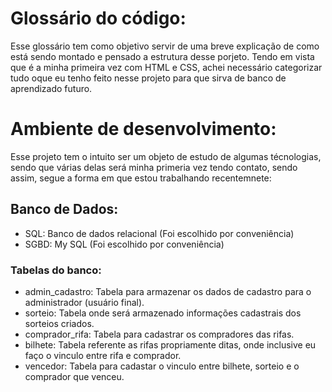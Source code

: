 # Glossário do código:
Esse glossário tem como objetivo servir de uma breve explicação de como está sendo montado
e pensado a estrutura desse porjeto. Tendo em vista que é a minha primeira vez com HTML e CSS, achei necessário categorizar tudo oque eu tenho feito nesse projeto para que sirva de banco de aprendizado
futuro.

# Ambiente de desenvolvimento:
Esse projeto tem o intuito ser um objeto de estudo de algumas técnologias, sendo que várias delas
será minha primeria vez tendo contato, sendo assim, segue a forma em que estou trabalhando recentemnete:

## Banco de Dados:
- SQL: Banco de dados relacional (Foi escolhido por conveniência)
- SGBD: My SQL (Foi escolhido por conveniência)

### Tabelas do banco:
- admin_cadastro: Tabela para armazenar os dados de cadastro para o administrador (usuário final).
- sorteio: Tabela onde será armazenado informações cadastrais dos sorteios criados.
- comprador_rifa: Tabela para cadastrar os compradores das rifas.
- bilhete: Tabela referente as rifas propriamente ditas, onde inclusive eu faço o vinculo entre rifa e comprador.
- vencedor: Tabela para cadastar o vinculo entre bilhete, sorteio e o comprador que venceu.

